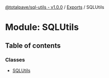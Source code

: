 [@totalpave/sql-utils - v1.0.0](../README.md) / [Exports](../modules.md) / SQLUtils

# Module: SQLUtils

## Table of contents

### Classes

- [SQLUtils](../classes/SQLUtils.SQLUtils-1.md)

